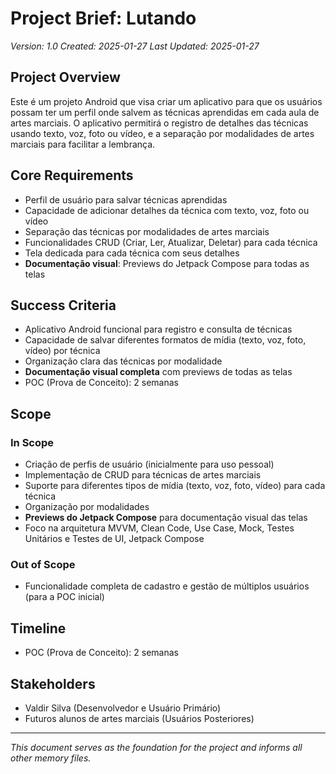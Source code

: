 # Project Brief: Lutando
*Version: 1.0*
*Created: 2025-01-27*
*Last Updated: 2025-01-27*

## Project Overview
Este é um projeto Android que visa criar um aplicativo para que os usuários possam ter um perfil onde salvem as técnicas aprendidas em cada aula de artes marciais. O aplicativo permitirá o registro de detalhes das técnicas usando texto, voz, foto ou vídeo, e a separação por modalidades de artes marciais para facilitar a lembrança.

## Core Requirements
- Perfil de usuário para salvar técnicas aprendidas
- Capacidade de adicionar detalhes da técnica com texto, voz, foto ou vídeo
- Separação das técnicas por modalidades de artes marciais
- Funcionalidades CRUD (Criar, Ler, Atualizar, Deletar) para cada técnica
- Tela dedicada para cada técnica com seus detalhes
- **Documentação visual**: Previews do Jetpack Compose para todas as telas

## Success Criteria
- Aplicativo Android funcional para registro e consulta de técnicas
- Capacidade de salvar diferentes formatos de mídia (texto, voz, foto, vídeo) por técnica
- Organização clara das técnicas por modalidade
- **Documentação visual completa** com previews de todas as telas
- POC (Prova de Conceito): 2 semanas

## Scope
### In Scope
- Criação de perfis de usuário (inicialmente para uso pessoal)
- Implementação de CRUD para técnicas de artes marciais
- Suporte para diferentes tipos de mídia (texto, voz, foto, vídeo) para cada técnica
- Organização por modalidades
- **Previews do Jetpack Compose** para documentação visual das telas
- Foco na arquitetura MVVM, Clean Code, Use Case, Mock, Testes Unitários e Testes de UI, Jetpack Compose

### Out of Scope
- Funcionalidade completa de cadastro e gestão de múltiplos usuários (para a POC inicial)

## Timeline
- POC (Prova de Conceito): 2 semanas

## Stakeholders
- Valdir Silva (Desenvolvedor e Usuário Primário)
- Futuros alunos de artes marciais (Usuários Posteriores)

---

*This document serves as the foundation for the project and informs all other memory files.* 